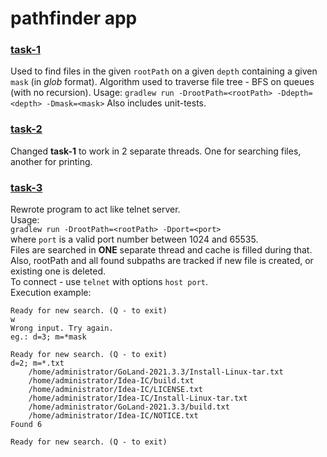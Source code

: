 # pathfinder app

### [task-1]

Used to find files in the given ```rootPath``` on a given ```depth``` containing a given ```mask``` (in *glob* format).
Algorithm used to traverse file tree - BFS on queues (with no recursion).
Usage: 
```gradlew run -DrootPath=<rootPath> -Ddepth=<depth> -Dmask=<mask>```
Also includes unit-tests.

### [task-2]
Changed **task-1** to work in 2 separate threads. One for searching files, another for printing. 

### [task-3]
Rewrote program to act like telnet server.  
Usage:  
```gradlew run -DrootPath=<rootPath> -Dport=<port>```  
where ```port``` is a valid port number between 1024 and 65535.  
Files are searched in **ONE** separate thread and cache is filled during that.  
Also, rootPath and all found subpaths are tracked if new file is created, or existing one is deleted.   
To connect - use ```telnet``` with options ```host port```.  
Execution example:
```
Ready for new search. (Q - to exit)
w
Wrong input. Try again.
eg.: d=3; m=*mask

Ready for new search. (Q - to exit)
d=2; m=*.txt
	/home/administrator/GoLand-2021.3.3/Install-Linux-tar.txt
	/home/administrator/Idea-IC/build.txt
	/home/administrator/Idea-IC/LICENSE.txt
	/home/administrator/Idea-IC/Install-Linux-tar.txt
	/home/administrator/GoLand-2021.3.3/build.txt
	/home/administrator/Idea-IC/NOTICE.txt
Found 6

Ready for new search. (Q - to exit)
```

[task-1]: https://github.com/DmytroTHR/pathfinder/tree/task-1
[task-2]: https://github.com/DmytroTHR/pathfinder/tree/task-2
[task-3]: https://github.com/DmytroTHR/pathfinder/tree/task-3
